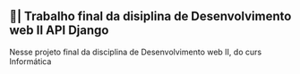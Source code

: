 ## 📑| Trabalho final da disiplina de Desenvolvimento web II API Django

  Nesse projeto final da disciplina de Desenvolvimento web II, do curs Informática 
